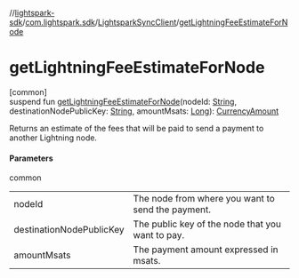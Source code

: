 //[lightspark-sdk](../../../index.md)/[com.lightspark.sdk](../index.md)/[LightsparkSyncClient](index.md)/[getLightningFeeEstimateForNode](get-lightning-fee-estimate-for-node.md)

# getLightningFeeEstimateForNode

[common]\
suspend fun [getLightningFeeEstimateForNode](get-lightning-fee-estimate-for-node.md)(nodeId: [String](https://kotlinlang.org/api/latest/jvm/stdlib/kotlin/-string/index.html), destinationNodePublicKey: [String](https://kotlinlang.org/api/latest/jvm/stdlib/kotlin/-string/index.html), amountMsats: [Long](https://kotlinlang.org/api/latest/jvm/stdlib/kotlin/-long/index.html)): [CurrencyAmount](../../com.lightspark.sdk.model/-currency-amount/index.md)

Returns an estimate of the fees that will be paid to send a payment to another Lightning node.

#### Parameters

common

| | |
|---|---|
| nodeId | The node from where you want to send the payment. |
| destinationNodePublicKey | The public key of the node that you want to pay. |
| amountMsats | The payment amount expressed in msats. |
